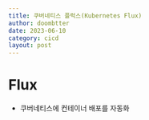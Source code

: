 ```yaml
---
title: 쿠버네티스 플럭스(Kubernetes Flux)
author: doombtter
date: 2023-06-10
category: cicd
layout: post
---
```


# Flux
 
 - 쿠버네티스에 컨테이너 배포를 자동화 